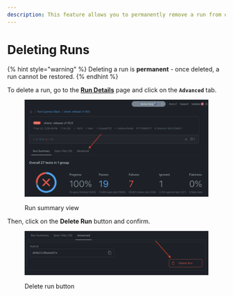 ```yaml
---
description: This feature allows you to permanently remove a run from our Dashboard
---
```


# Deleting Runs

{% hint style="warning" %}
Deleting a run is **permanent** - once deleted, a run cannot be restored.
{% endhint %}

To delete a run, go to the [**Run Details**](run-details.md) page and click on the **`Advanced`** tab.

<figure><img src="../.gitbook/assets/image (2).png" alt=""><figcaption><p>Run summary view</p></figcaption></figure>

Then, click on the **Delete Run** button and confirm.

<figure><img src="../.gitbook/assets/image (3).png" alt=""><figcaption><p>Delete run button</p></figcaption></figure>

